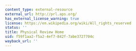 ```yaml
---
content_type: external-resource
external_url: http://prl.aps.org/
has_external_license_warning: true
license: https://en.wikipedia.org/wiki/All_rights_reserved
status: ''
title: Physical Review Home
uid: f59f1aa2-f5a2-4ef7-842f-7abe3727704c
wayback_url: ''
---
```

